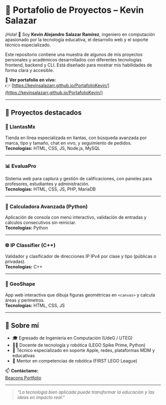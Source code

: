 # 🚀 Portafolio de Proyectos – Kevin Salazar

¡Hola! 👋 Soy **Kevin Alejandro Salazar Ramírez**, ingeniero en computación apasionado por la tecnología educativa, el desarrollo web y el soporte técnico especializado.

Este repositorio contiene una muestra de algunos de mis proyectos personales y académicos desarrollados con diferentes tecnologías frontend, backend y CLI. Está diseñado para mostrar mis habilidades de forma clara y accesible.

🔗 **Ver portafolio en vivo:**  
👉 [https://kevinsalazarr.github.io/PortafolioKevin/](https://kevinsalazarr.github.io/PortafolioKevin/)

---

## 📌 Proyectos destacados

### 🛞 LlantasMx  
Tienda en línea especializada en llantas, con búsqueda avanzada por marca, tipo y tamaño, chat en vivo, y seguimiento de pedidos.  
**Tecnologías:** HTML, CSS, JS, Node.js, MySQL

---

### 📊 EvaluaPro  
Sistema web para captura y gestión de calificaciones, con paneles para profesores, estudiantes y administración.  
**Tecnologías:** HTML, CSS, JS, PHP, MariaDB

---

### 🧮 Calculadora Avanzada (Python)  
Aplicación de consola con menú interactivo, validación de entradas y cálculos consecutivos sin reiniciar.  
**Tecnologías:** Python

---

### 🌐 IP Classifier (C++)  
Validador y clasificador de direcciones IP IPv4 por clase y tipo (públicas o privadas).  
**Tecnologías:** C++

---

### 🧩 GeoShape  
App web interactiva que dibuja figuras geométricas en `<canvas>` y calcula áreas y perímetros.  
**Tecnologías:** HTML, CSS, JS

---

## 🧠 Sobre mí

- 🎓 Egresado de Ingeniería en Computación (UdeG / UTEG)
- 👨‍🏫 Docente de tecnología y robótica (LEGO Spike Prime, Python)
- 💼 Técnico especializado en soporte Apple, redes, plataformas MDM y educativas
- 🤖 Mentor en competencias de robótica (FIRST LEGO League)

📫 **Contáctame:**  
[Beacons Portfolio](https://website.beacons.ai/kevin.salazar)  

---

> *“La tecnología bien aplicada puede transformar la educación y las ideas en impacto real.”*
